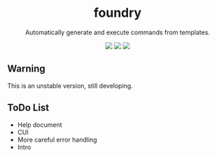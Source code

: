 <div align="center">
<h1>foundry</h1>
<p>Automatically generate and execute commands from templates.</p>
<img src="https://flat.badgen.net/travis/kkocdko/foundry?color=4caf50">
<img src="https://flat.badgen.net/github/release/kkocdko/foundry?color=4caf50">
<img src="https://flat.badgen.net/github/license/kkocdko/foundry?color=4caf50">
</div>

## Warning

This is an unstable version, still developing.

## ToDo List

* Help document
* CUI
* More careful error handling
* Intro
